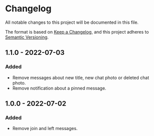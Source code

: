 # Changelog

All notable changes to this project will be documented in this file.

The format is based on [Keep a Changelog](https://keepachangelog.com/en/1.0.0/),
and this project adheres to [Semantic Versioning](https://semver.org/spec/v2.0.0.html).

## 1.1.0 - 2022-07-03

### Added

- Remove messages about new title, new chat photo or deleted chat photo.
- Remove notification about a pinned message.

## 1.0.0 - 2022-07-02

### Added

- Remove join and left messages.
